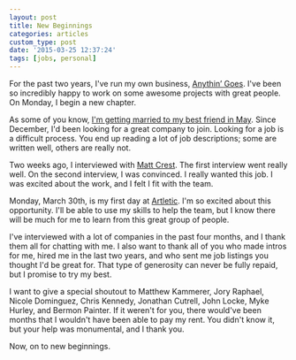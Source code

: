 ```yaml
---
layout: post
title: New Beginnings
categories: articles
custom_type: post
date: '2015-03-25 12:37:24'
tags: [jobs, personal]
---
```

For the past two years, I've run my own business, [Anythin’ Goes](http://anythingo.es/). I've been so incredibly happy to work on some awesome projects with great people. On Monday, I begin a new chapter.

As some of you know, [I'm getting married to my best friend in May](http://timandkelbel.com/). Since December, I'd been looking for a great company to join. Looking for a job is a difficult process. You end up reading a lot of job descriptions; some are written well, others are really not.

Two weeks ago, I interviewed with [Matt Crest](http://mattcrest.com/). The first interview went really well. On the second interview, I was convinced. I really wanted this job. I was excited about the work, and I felt I fit with the team.

Monday, March 30th, is my first day at [Artletic](http://artletic.com/). I'm so excited about this opportunity. I'll be able to use my skills to help the team, but I know there will be much for me to learn from this great group of people.

I've interviewed with a lot of companies in the past four months, and I thank them all for chatting with me. I also want to thank all of you who made intros for me, hired me in the last two years, and who sent me job listings you thought I'd be great for. That type of generosity can never be fully repaid, but I promise to try my best.

I want to give a special shoutout to Matthew Kammerer, Jory Raphael, Nicole Dominguez, Chris Kennedy, Jonathan Cutrell, John Locke, Myke Hurley, and Bermon Painter. If it weren't for you, there would've been months that I wouldn't have been able to pay my rent. You didn't know it, but your help was monumental, and I thank you.

Now, on to new beginnings.
